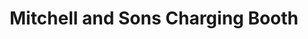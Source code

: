 ---
title: "Mitchell and Sons Charging Booth"
url: /monrovia/mitchell-and-sons-charging-booth/
shop: electronics
---